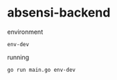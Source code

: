 # absensi-backend

environment                
```
env-dev
```

running

```
go run main.go env-dev
```
